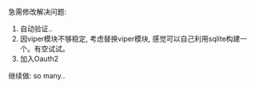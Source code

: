 急需修改解决问题:
1. 自动验证..
2. 因viper模块不够稳定, 考虑替换viper模块, 感觉可以自己利用sqlite构建一个。有空试试。
3. 加入Oauth2

继续做:
so many..
